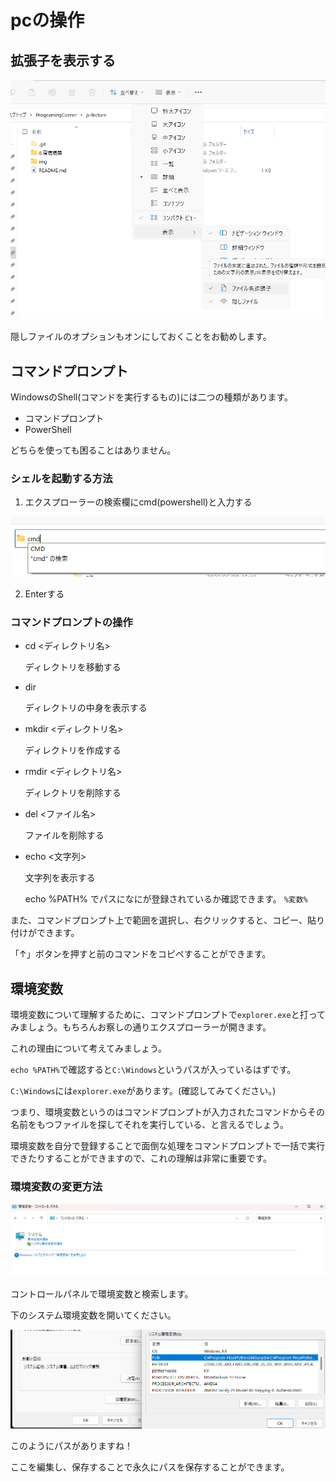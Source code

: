 # pcの操作

## 拡張子を表示する

![Alt text](image-4.png)

隠しファイルのオプションもオンにしておくことをお勧めします。

## コマンドプロンプト

WindowsのShell(コマンドを実行するもの)には二つの種類があります。

- コマンドプロンプト
- PowerShell

どちらを使っても困ることはありません。

### シェルを起動する方法

1. エクスプローラーの検索欄にcmd(powershell)と入力する

![Alt text](image-3.png)

2. Enterする

### コマンドプロンプトの操作

- cd <ディレクトリ名>

  ディレクトリを移動する
- dir

    ディレクトリの中身を表示する
- mkdir <ディレクトリ名>    

    ディレクトリを作成する
- rmdir <ディレクトリ名>    

    ディレクトリを削除する
- del <ファイル名>

    ファイルを削除する
- echo <文字列>

    文字列を表示する
    
    echo %PATH% でパスになにが登録されているか確認できます。 `%変数%`

また、コマンドプロンプト上で範囲を選択し、右クリックすると、コピー、貼り付けができます。

「↑」ボタンを押すと前のコマンドをコピペすることができます。

## 環境変数

環境変数について理解するために、コマンドプロンプトで`explorer.exe`と打ってみましょう。もちろんお察しの通りエクスプローラーが開きます。

これの理由について考えてみましょう。

`echo %PATH%`で確認すると`C:\Windows`というパスが入っているはずです。

`C:\Windows`には`explorer.exe`があります。(確認してみてください。)

つまり、環境変数というのはコマンドプロンプトが入力されたコマンドからその名前をもつファイルを探してそれを実行している、と言えるでしょう。

環境変数を自分で登録することで面倒な処理をコマンドプロンプトで一括で実行できたりすることができますので、これの理解は非常に重要です。

### 環境変数の変更方法

![Alt text](image-5.png)

コントロールパネルで環境変数と検索します。

下のシステム環境変数を開いてください。

![Alt text](image-7.png)

このようにパスがありますね！

ここを編集し、保存することで永久にパスを保存することができます。

